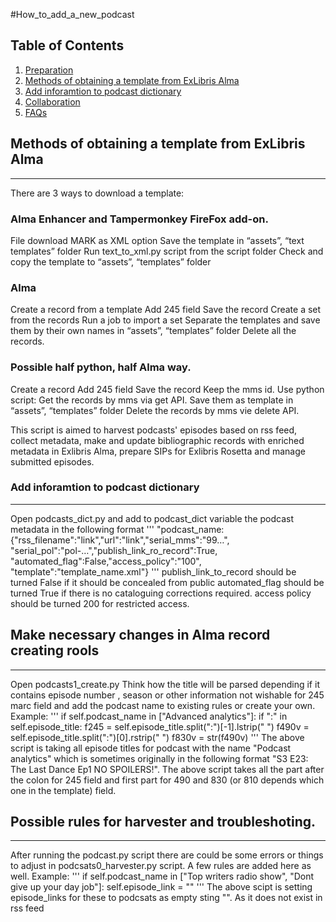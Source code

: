 #How_to_add_a_new_podcast
## Table of Contents
1. [Preparation](#preparation)
2. [Methods of obtaining a template from ExLibris Alma](#methods)
3. [Add inforamtion to podcast dictionary](#podcast-dictionary-population)
4. [Collaboration](#collaboration)
5. [FAQs](#faqs)
## Methods of obtaining a template from ExLibris Alma
***
There are 3 ways to download a template:
### Alma Enhancer and Tampermonkey FireFox add-on.
File download MARK as XML option 
Save the template in “assets”, “text templates” folder 
Run   text_to_xml.py script from the script folder
Check and copy the template to “assets”, “templates” folder
### Alma 
Create a record from a template
Add 245 field
Save the record
Create a set from the records
Run a job to import a set
Separate the templates and save them by their own names in “assets”, “templates” folder
Delete all the records.
### Possible half python, half Alma  way.
Create a record
Add 245 field
Save the record
Keep the mms id.
Use python script:
Get the records by mms via get API.
Save them as template in “assets”, “templates” folder
Delete the records by mms vie delete API.

This script is aimed to harvest podcasts' episodes based on rss feed, collect metadata, make and  update bibliographic records with enriched metadata in Exlibris Alma, prepare SIPs for Exlibris Rosetta and manage submitted episodes.
### Add inforamtion to podcast dictionary
***
Open podcasts_dict.py  and add to podcast_dict variable the podcast metadata in the following format
'''
"podcast_name:{"rss_filename":"link","url":"link","serial_mms":"99…", "serial_pol":"pol-…","publish_link_ro_record":True, "automated_flag":False,"access_policy":"100", "template":"template_name.xml"}
'''
publish_link_to_record  should be turned False  if it should be concealed from public
automated_flag should be turned True if there is no cataloguing corrections required.
access policy should be turned 200 for restricted access.

## Make necessary changes in Alma record creating rools
***
Open podcasts1_create.py
Think how the title will be parsed depending if it contains episode number , season or other information not wishable for 245 marc field and add the podcast name to
existing rules or create your own.
Example:
'''
		if self.podcast_name in ["Advanced analytics"]:
			if ":" in self.episode_title:
				f245 = self.episode_title.split(":")[-1].lstrip(" ")
				f490v = self.episode_title.split(":")[0].rstrip(" ")
				f830v = str(f490v)
'''
The above script is taking all episode titles for podcast with the name "Podcast analytics" which is sometimes originally in the following format
"S3 E23: The Last Dance Ep1 NO SPOILERS!". The above script takes all the part after the colon for 245 field and first part for 490 and 830 (or 810 depends which one in the template) field.

## Possible rules for harvester and troubleshoting.
***
After running the podcast.py script there are could be some errors or things to adjust in podcsats0_harvester.py script. 
A few rules are added here as well.
Example:
'''
					if self.podcast_name in ["Top writers radio show", "Dont give up your day job"]:
						self.episode_link = ""
'''
The above scipt is setting episode_links for these to podcsats as empty sting "". As it does not exist in rss feed
